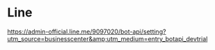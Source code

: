 # Line
https://admin-official.line.me/9097020/bot-api/setting?utm_source=businesscenter&amp;utm_medium=entry_botapi_devtrial
